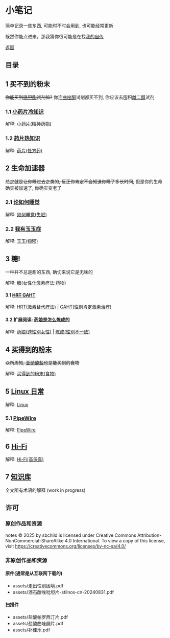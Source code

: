 # 小笔记

简单记录一些东西, 可能时不时会用到, 也可能经常更新

既然你能点进来，那我猜你很可能是在找[我的自传](trans.md)

[返回](./)

## 目录

## 1 买不到的粉末

~~你能买到[哌甲酯](https://zh.wikipedia.org/zh-cn/%E5%93%8C%E7%94%B2%E9%85%AF)试剂嘛?~~ 你连[曲唑酮](https://zh.wikipedia.org/zh-hans/%E6%9B%B2%E5%94%91%E9%85%AE)试剂都买不到, 你应该去囤积[雌二醇](https://zh.wikipedia.org/wiki/%E9%9B%8C%E4%BA%8C%E9%86%87)试剂

### 1.1 [小药片冷知识](medicine.md)

解释: [小药片(精神药物)](https://zh.wikipedia.org/wiki/Category:%E7%B2%BE%E7%A5%9E%E8%8D%AF%E7%89%A9)

### 1.2 [药片热知识](medicine2.md)

解释: [药片(处方药)](https://zh.wikipedia.org/wiki/%E8%99%95%E6%96%B9%E8%97%A5)

## 2 生命加速器

~~总之就是让你睡过去之类的, 反正你肯定不会知道你睡了多长时间,~~ 但是你的生命确实被加速了, 你确实变老了

### 2.1 [论如何睡觉](sleep.md)

解释: [如何睡觉(失眠)](https://zh.wikipedia.org/wiki/%E5%A4%B1%E7%9C%A0)

### 2.2 [我有玉玉症](depression.md)

解释: [玉玉(抑郁)](https://zh.wikipedia.org/wiki/%E6%8A%91%E9%AC%B1)

## 3 糖!

一种并不总是甜的东西, 确切来说它是无味的

解释: [糖(女性化激素疗法:药物)](https://zh.wikipedia.org/wiki/%E5%A5%B3%E6%80%A7%E5%8C%96%E6%BF%80%E7%B4%A0%E7%96%97%E6%B3%95#%E8%8D%AF%E7%89%A9)

#### 3.1 [~~HRT~~ GAHT](hrt.md)

解释: [HRT(激素替代疗法)](https://zh.wikipedia.org/wiki/%E6%BF%80%E7%B4%A0%E6%9B%BF%E4%BB%A3%E7%96%97%E6%B3%95) | [GAHT(性别肯定激素治疗)](https://zh.wikipedia.org/wiki/%E6%80%A7%E5%88%AB%E8%82%AF%E5%AE%9A%E6%BF%80%E7%B4%A0%E6%B2%BB%E7%96%97)

#### 3.2 扩展阅读: [药娘是怎么炼成的](trans.md)

解释: [药娘(跨性别女性)](https://zh.wikipedia.org/wiki/%E8%B7%A8%E6%80%A7%E5%88%A5%E5%A5%B3%E6%80%A7) | [炼成(性别不一致)](https://zh.wikipedia.org/wiki/%E6%80%A7%E5%88%A5%E4%B8%8D%E4%B8%80%E8%87%B4)

## 4 [买得到的粉末](chef/README.md)

~~众所周知, [亚硝酸盐](https://zh.wikipedia.org/zh-hans/%E4%BA%9A%E7%A1%9D%E9%85%B8%E7%9B%90)也是能买到的食物~~

解释: [买得到的粉末(食物)](https://zh.wikipedia.org/wiki/%E9%A3%9F%E7%89%A9)

## 5 [Linux 日常](linux-daily.md)

解释: [Linux](https://zh.wikipedia.org/wiki/Linux)

### 5.1 [PipeWire](pipewire.md)

解释: [PipeWire](https://zh.wikipedia.org/wiki/PipeWire)

## 6 [Hi-Fi](hifi/README.md)

解释: [Hi-Fi(高保真)](https://zh.wikipedia.org/wiki/%E9%AB%98%E4%BF%9D%E7%9C%9F)

## 7 [知识库](wiki/README.md)

全文所有术语的解释 (work in progress)

## 许可

### 原创作品和资源

notes © 2025 by sbchild is licensed under Creative Commons Attribution-NonCommercial-ShareAlike 4.0 International. To view a copy of this license, visit https://creativecommons.org/licenses/by-nc-sa/4.0/

### 非原创作品和资源

#### 原件(通常是从互联网下载的)

- assets/走出性别困境.pdf
- assets/酒石酸唑吡坦片-stilnox-cn-20240831.pdf

#### 扫描件

- assets/盐酸帕罗西汀片.pdf
- assets/盐酸曲唑酮片.pdf
- assets/补佳乐.pdf
